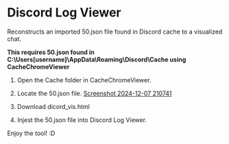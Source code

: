 # Discord Log Viewer
 Reconstructs an imported 50.json file found in Discord cache to a visualized chat.  

**This requires 50.json found in C:\Users\[username]\AppData\Roaming\Discord\Cache using CacheChromeViewer**

1. Open the Cache folder in CacheChromeViewer.


2. Locate the 50.json file. 
[Screenshot 2024-12-07 210741](https://github.com/user-attachments/assets/6e70e12c-f0ea-4c29-996c-e0777a12295a)


3. Download dicord_vis.html

4. Injest the 50.json file into Discord Log Viewer.

Enjoy the tool! :D 
